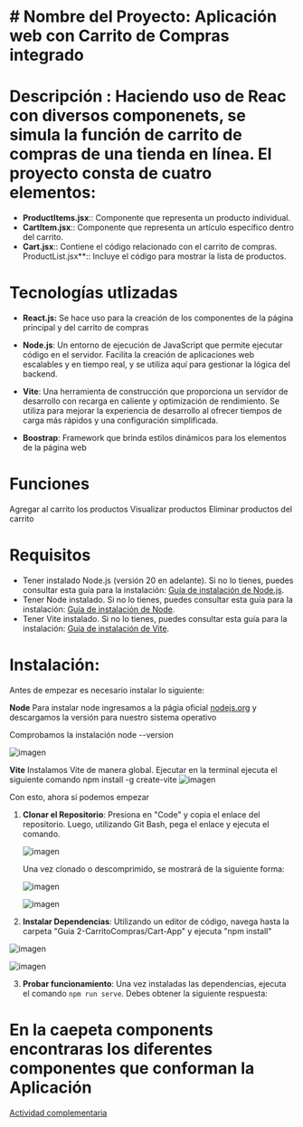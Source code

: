 # # Nombre del Proyecto: Aplicación web con Carrito de Compras integrado

# Descripción : Haciendo uso de Reac con diversos componenets, se simula la función de carrito de compras de una tienda en línea. El proyecto consta de cuatro elementos:

- **ProductItems.jsx**:: Componente que representa un producto individual.
- **CartItem.jsx**:: Componente que representa un artículo específico dentro del carrito.
- **Cart.jsx**:: Contiene el código relacionado con el carrito de compras.
ProductList.jsx**:: Incluye el código para mostrar la lista de productos.

# Tecnologías utlizadas
- **React.js:** Se hace uso para la creación de los componentes de la página principal y del carrito de compras 

- **Node.js**: Un entorno de ejecución de JavaScript que permite ejecutar código en el servidor. Facilita la creación de aplicaciones web escalables y en tiempo real, y se utiliza aquí para gestionar la lógica del backend.

- **Vite**: Una herramienta de construcción que proporciona un servidor de desarrollo con recarga en caliente y optimización de rendimiento. Se utiliza para mejorar la experiencia de desarrollo al ofrecer tiempos de carga más rápidos y una configuración simplificada.

- **Boostrap**: Framework que brinda estilos dinámicos para los elementos de la página web


# Funciones
 Agregar al carrito los productos
 Visualizar productos
 Eliminar productos del carrito

# Requisitos
- Tener instalado Node.js (versión 20 en adelante). Si no lo tienes, puedes consultar esta guía para la instalación: [Guía de instalación de Node.js](https://www.youtube.com/watch?v=29mihvA_zEA).
- Tener Node instalado. Si no lo tienes, puedes consultar esta guía para la instalación: [Guía de instalación de Node](https://www.youtube.com/watch?app=desktop&v=06X51c6WHsQ).
- Tener Vite instalado. Si no lo tienes, puedes consultar esta guía para la instalación: [Guía de instalación de Vite](https://www.youtube.com/watch?app=desktop&v=LxMCo8HZ6kM).


# Instalación:

Antes de empezar es necesario instalar lo siguiente:

**Node**
Para instalar node ingresamos a la págia oficial [nodejs.org](https://nodejs.org/en/) y descargamos la versión para nuestro sistema operativo

Comprobamos la instalación
node --version

![imagen](https://github.com/user-attachments/assets/d6b9f356-de8f-40e3-8ad0-5bd9d73b3639)

**Vite**
Instalamos Vite de manera global. Ejecutar en la terminal ejecuta el siguiente comando
npm install -g create-vite
![imagen](https://github.com/user-attachments/assets/15ca05fa-441f-419a-8a0f-d1166188b8a9)

Con esto, ahora sí podemos empezar

1. **Clonar el Repositorio**:
   Presiona en "Code" y copia el enlace del repositorio. Luego, utilizando Git Bash, pega el enlace y ejecuta el comando.

   ![imagen](https://github.com/user-attachments/assets/fecff3a1-f94b-4d08-a4d0-e13d70018271)

   Una vez clonado o descomprimido, se mostrará de la siguiente forma:

   ![imagen](https://github.com/user-attachments/assets/2b7bf150-5bc9-4b16-a5b5-fe0ac3349228)

   ![imagen](https://github.com/user-attachments/assets/10771452-859d-41a9-8bc7-1a6eef414bb3)

  2. **Instalar Dependencias**:
   Utilizando un editor de código, navega hasta la carpeta "Guia 2-CarritoCompras/Cart-App" y ejecuta "npm install"

![imagen](https://github.com/user-attachments/assets/fe3eb68f-d8a8-4039-9469-fbad9f1f1728)

![imagen](https://github.com/user-attachments/assets/943e3995-1e3e-4636-b685-19d905df6deb)


 3. **Probar funcionamiento**:
   Una vez instaladas las dependencias, ejecuta el comando `npm run serve`. Debes obtener la siguiente respuesta:


# En la caepeta components encontraras los diferentes componentes que conforman la Aplicación 




 [Actividad complementaria](https://docs.google.com/document/d/18WGWs7oRHxQNWTEWRsINwR4PWW3HBue7HYOoOzEMMOU/edit?usp=sharing)
